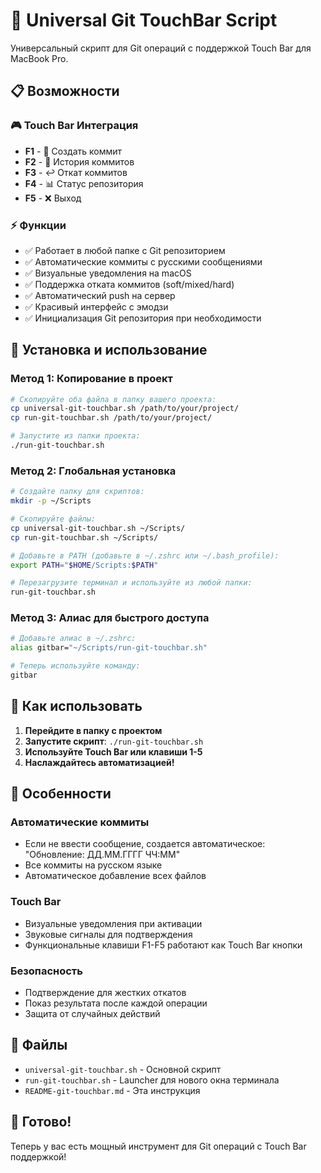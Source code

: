 # 🚀 Universal Git TouchBar Script

Универсальный скрипт для Git операций с поддержкой Touch Bar для MacBook Pro.

## 📋 Возможности

### 🎮 Touch Bar Интеграция
- **F1** - 💾 Создать коммит
- **F2** - 📜 История коммитов
- **F3** - ↩️ Откат коммитов
- **F4** - 📊 Статус репозитория
- **F5** - ❌ Выход

### ⚡ Функции
- ✅ Работает в любой папке с Git репозиторием
- ✅ Автоматические коммиты с русскими сообщениями
- ✅ Визуальные уведомления на macOS
- ✅ Поддержка отката коммитов (soft/mixed/hard)
- ✅ Автоматический push на сервер
- ✅ Красивый интерфейс с эмодзи
- ✅ Инициализация Git репозитория при необходимости

## 🚀 Установка и использование

### Метод 1: Копирование в проект
```bash
# Скопируйте оба файла в папку вашего проекта:
cp universal-git-touchbar.sh /path/to/your/project/
cp run-git-touchbar.sh /path/to/your/project/

# Запустите из папки проекта:
./run-git-touchbar.sh
```

### Метод 2: Глобальная установка
```bash
# Создайте папку для скриптов:
mkdir -p ~/Scripts

# Скопируйте файлы:
cp universal-git-touchbar.sh ~/Scripts/
cp run-git-touchbar.sh ~/Scripts/

# Добавьте в PATH (добавьте в ~/.zshrc или ~/.bash_profile):
export PATH="$HOME/Scripts:$PATH"

# Перезагрузите терминал и используйте из любой папки:
run-git-touchbar.sh
```

### Метод 3: Алиас для быстрого доступа
```bash
# Добавьте алиас в ~/.zshrc:
alias gitbar="~/Scripts/run-git-touchbar.sh"

# Теперь используйте команду:
gitbar
```

## 🎯 Как использовать

1. **Перейдите в папку с проектом**
2. **Запустите скрипт**: `./run-git-touchbar.sh`
3. **Используйте Touch Bar или клавиши 1-5**
4. **Наслаждайтесь автоматизацией!**

## 🔧 Особенности

### Автоматические коммиты
- Если не ввести сообщение, создается автоматическое: "Обновление: ДД.ММ.ГГГГ ЧЧ:ММ"
- Все коммиты на русском языке
- Автоматическое добавление всех файлов

### Touch Bar
- Визуальные уведомления при активации
- Звуковые сигналы для подтверждения
- Функциональные клавиши F1-F5 работают как Touch Bar кнопки

### Безопасность
- Подтверждение для жестких откатов
- Показ результата после каждой операции
- Защита от случайных действий

## 📁 Файлы

- `universal-git-touchbar.sh` - Основной скрипт
- `run-git-touchbar.sh` - Launcher для нового окна терминала
- `README-git-touchbar.md` - Эта инструкция

## 🎉 Готово!

Теперь у вас есть мощный инструмент для Git операций с Touch Bar поддержкой!